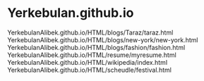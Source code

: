 # Yerkebulan.github.io
YerkebulanAlibek.github.io/HTML/blogs/Taraz/taraz.html
YerkebulanAlibek.github.io/HTML/blogs/new-york/new-york.html
YerkebulanAlibek.github.io/HTML/blogs/fashion/fashion.html
YerkebulanAlibek.github.io/HTML/resume/myresume.html
YerkebulanAlibek.github.io/HTML/wikipedia/index.html
YerkebulanAlibek.github.io/HTML/scheudle/festival.html






